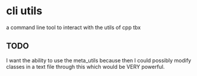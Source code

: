 # cli utils

a command line tool to interact with the utils of cpp tbx

## TODO
I want the ability to use the meta_utils because then I could possibly modify classes in a text file through this which would be VERY powerful.

